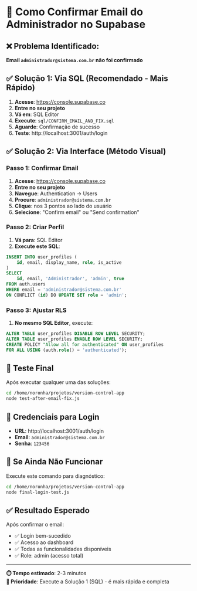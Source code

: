 # 🔧 Como Confirmar Email do Administrador no Supabase

## ❌ Problema Identificado:
**Email `administrador@sistema.com.br` não foi confirmado**

## ✅ Solução 1: Via SQL (Recomendado - Mais Rápido)

1. **Acesse**: https://console.supabase.co
2. **Entre no seu projeto**
3. **Vá em**: SQL Editor
4. **Execute**: `sql/CONFIRM_EMAIL_AND_FIX.sql`
5. **Aguarde**: Confirmação de sucesso
6. **Teste**: http://localhost:3001/auth/login

## ✅ Solução 2: Via Interface (Método Visual)

### Passo 1: Confirmar Email
1. **Acesse**: https://console.supabase.co
2. **Entre no seu projeto**
3. **Navegue**: Authentication → Users
4. **Procure**: `administrador@sistema.com.br`
5. **Clique**: nos 3 pontos ao lado do usuário
6. **Selecione**: "Confirm email" ou "Send confirmation"

### Passo 2: Criar Perfil  
1. **Vá para**: SQL Editor
2. **Execute este SQL**:
```sql
INSERT INTO user_profiles (
    id, email, display_name, role, is_active
)
SELECT 
    id, email, 'Administrador', 'admin', true
FROM auth.users 
WHERE email = 'administrador@sistema.com.br'
ON CONFLICT (id) DO UPDATE SET role = 'admin';
```

### Passo 3: Ajustar RLS
1. **No mesmo SQL Editor**, execute:
```sql
ALTER TABLE user_profiles DISABLE ROW LEVEL SECURITY;
ALTER TABLE user_profiles ENABLE ROW LEVEL SECURITY;
CREATE POLICY "Allow all for authenticated" ON user_profiles 
FOR ALL USING (auth.role() = 'authenticated');
```

## 🧪 Teste Final

Após executar qualquer uma das soluções:

```bash
cd /home/noronha/projetos/version-control-app
node test-after-email-fix.js
```

## 🎯 Credenciais para Login

- **URL**: http://localhost:3001/auth/login
- **Email**: `administrador@sistema.com.br`
- **Senha**: `123456`

## 🚨 Se Ainda Não Funcionar

Execute este comando para diagnóstico:
```bash
cd /home/noronha/projetos/version-control-app
node final-login-test.js
```

## ✅ Resultado Esperado

Após confirmar o email:
- ✅ Login bem-sucedido
- ✅ Acesso ao dashboard
- ✅ Todas as funcionalidades disponíveis
- ✅ Role: admin (acesso total)

---

**⏱️ Tempo estimado**: 2-3 minutos  
**🎯 Prioridade**: Execute a Solução 1 (SQL) - é mais rápida e completa